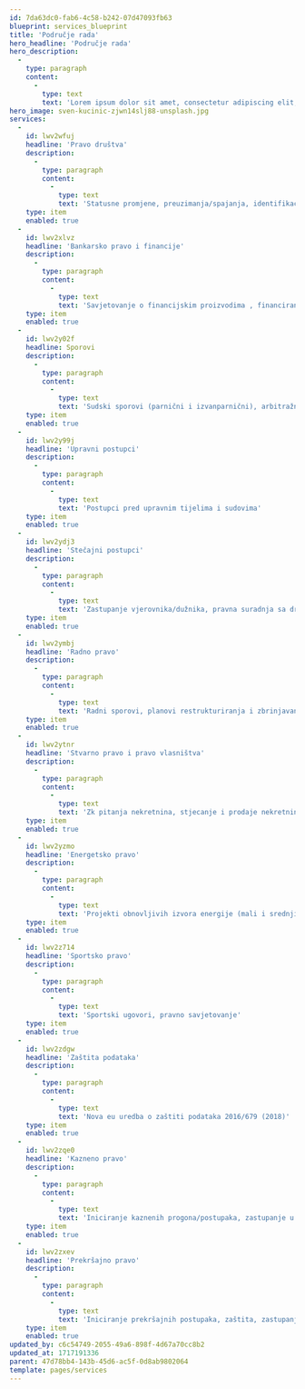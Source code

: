 ```yaml
---
id: 7da63dc0-fab6-4c58-b242-07d47093fb63
blueprint: services_blueprint
title: 'Područje rada'
hero_headline: 'Područje rada'
hero_description:
  -
    type: paragraph
    content:
      -
        type: text
        text: 'Lorem ipsum dolor sit amet, consectetur adipiscing elit, sed do eiusmod tempor incididunt ut labore et dolore magna aliqua.'
hero_image: sven-kucinic-zjwn14slj88-unsplash.jpg
services:
  -
    id: lwv2wfuj
    headline: 'Pravo društva'
    description:
      -
        type: paragraph
        content:
          -
            type: text
            text: 'Statusne promjene, preuzimanja/spajanja, identifikacija i kontrola rizika, dubinske pravne analize, ulaganja, likvidacije, zastupanja društava, ugovorno pravo, regulatorna pitanja, naplata'
    type: item
    enabled: true
  -
    id: lwv2xlvz
    headline: 'Bankarsko pravo i financije'
    description:
      -
        type: paragraph
        content:
          -
            type: text
            text: 'Savjetovanje o financijskim proizvodima , financiranje imovine, projektno, financiranje, osiguranja, factoring'
    type: item
    enabled: true
  -
    id: lwv2y02f
    headline: Sporovi
    description:
      -
        type: paragraph
        content:
          -
            type: text
            text: 'Sudski sporovi (parnični i izvanparnični), arbitražni postupci, medijacija (mirenje), ovrhe'
    type: item
    enabled: true
  -
    id: lwv2y99j
    headline: 'Upravni postupci'
    description:
      -
        type: paragraph
        content:
          -
            type: text
            text: 'Postupci pred upravnim tijelima i sudovima'
    type: item
    enabled: true
  -
    id: lwv2ydj3
    headline: 'Stečajni postupci'
    description:
      -
        type: paragraph
        content:
          -
            type: text
            text: 'Zastupanje vjerovnika/dužnika, pravna suradnja sa društvom u stečaju, preustroj stečajnog dužnika'
    type: item
    enabled: true
  -
    id: lwv2ymbj
    headline: 'Radno pravo'
    description:
      -
        type: paragraph
        content:
          -
            type: text
            text: 'Radni sporovi, planovi restrukturiranja i zbrinjavanja viška troškova, ugovori o radu i managerski, ugovori, izrada pravilnika o radu i statusne dokumentacije društva, ishođenje radnih dozvola'
    type: item
    enabled: true
  -
    id: lwv2ytnr
    headline: 'Stvarno pravo i pravo vlasništva'
    description:
      -
        type: paragraph
        content:
          -
            type: text
            text: 'Zk pitanja nekretnina, stjecanje i prodaje nekretnina, zakup /najam'
    type: item
    enabled: true
  -
    id: lwv2yzmo
    headline: 'Energetsko pravo'
    description:
      -
        type: paragraph
        content:
          -
            type: text
            text: 'Projekti obnovljivih izvora energije (mali i srednji)'
    type: item
    enabled: true
  -
    id: lwv2z714
    headline: 'Sportsko pravo'
    description:
      -
        type: paragraph
        content:
          -
            type: text
            text: 'Sportski ugovori, pravno savjetovanje'
    type: item
    enabled: true
  -
    id: lwv2zdgw
    headline: 'Zaštita podataka'
    description:
      -
        type: paragraph
        content:
          -
            type: text
            text: 'Nova eu uredba o zaštiti podataka 2016/679 (2018)'
    type: item
    enabled: true
  -
    id: lwv2zqe0
    headline: 'Kazneno pravo'
    description:
      -
        type: paragraph
        content:
          -
            type: text
            text: 'Iniciranje kaznenih progona/postupaka, zastupanje u kaznenim postupcima radi gospodarskih kaznenih djela'
    type: item
    enabled: true
  -
    id: lwv2zxev
    headline: 'Prekršajno pravo'
    description:
      -
        type: paragraph
        content:
          -
            type: text
            text: 'Iniciranje prekršajnih postupaka, zaštita, zastupanje'
    type: item
    enabled: true
updated_by: c6c54749-2055-49a6-898f-4d67a70cc8b2
updated_at: 1717191336
parent: 47d78bb4-143b-45d6-ac5f-0d8ab9802064
template: pages/services
---
```

